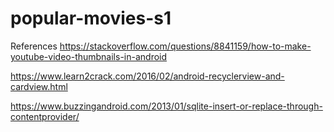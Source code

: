 # popular-movies-s1

References
https://stackoverflow.com/questions/8841159/how-to-make-youtube-video-thumbnails-in-android

https://www.learn2crack.com/2016/02/android-recyclerview-and-cardview.html

https://www.buzzingandroid.com/2013/01/sqlite-insert-or-replace-through-contentprovider/
